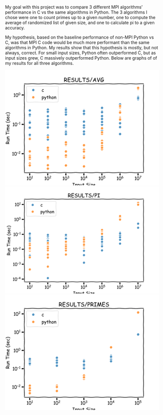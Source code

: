My goal with this project was to compare 3 different MPI algorithms’ performance in C vs the same algorithms in Python. The 3 algorithms I chose were one to count primes up to a given number, one to compute the average of randomized list of given size, and one to calculate pi to a given accuracy. 

My hypothesis, based on the baseline performance of non-MPI Python vs C, was that MPI C code would be much more performant than the same algorithms in Python. My results show that this hypothesis is mostly, but not always, correct. For small input sizes, Python often outperformed C, but as input sizes grew, C massively outperformed Python. Below are graphs of of my results for all three algorithms. 

![avg algorithm results](./results/graphs/avg.png)
![pi algorithm results](./results/graphs/pi.png)
![primes algorithm results](./results/graphs/primes.png)